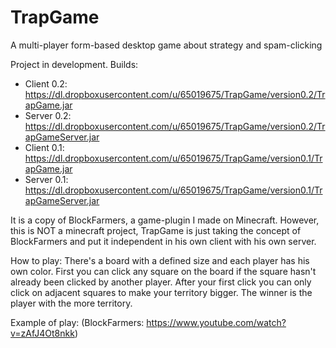 # TrapGame
A multi-player form-based desktop game about strategy and spam-clicking

Project in development. Builds:

  - Client 0.2: https://dl.dropboxusercontent.com/u/65019675/TrapGame/version0.2/TrapGame.jar
  - Server 0.2: https://dl.dropboxusercontent.com/u/65019675/TrapGame/version0.2/TrapGameServer.jar
  - Client 0.1: https://dl.dropboxusercontent.com/u/65019675/TrapGame/version0.1/TrapGame.jar
  - Server 0.1: https://dl.dropboxusercontent.com/u/65019675/TrapGame/version0.1/TrapGameServer.jar

It is a copy of BlockFarmers, a game-plugin I made on Minecraft.
However, this is NOT a minecraft project, TrapGame is just taking
the concept of BlockFarmers and put it independent in his own client
with his own server.

How to play:
There's a board with a defined size and each player has his own color.
First you can click any square on the board if the square hasn't already
been clicked by another player. After your first click you can only click
on adjacent squares to make your territory bigger. The winner is the player
with the more territory.

Example of play: (BlockFarmers: https://www.youtube.com/watch?v=zAfJ4Ot8nkk)



